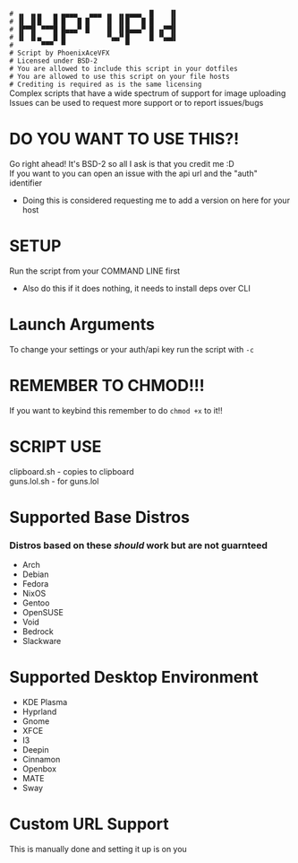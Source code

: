 `# ▗▖ ▗▖▄   ▄ ▄▄▄▄   ▄▄▄ ▗▖ ▗▖▄▄▄▄  █    ▐▌`  
`# ▐▌ ▐▌█   █ █   █ █    ▐▌ ▐▌█   █ █    ▐▌`  
`# ▐▛▀▜▌ ▀▀▀█ █▄▄▄▀ █    ▐▌ ▐▌█▄▄▄▀ █ ▗▞▀▜▌`  
`# ▐▌ ▐▌▄   █ █          ▝▚▄▞▘█     █ ▝▚▄▟▌`  
`#       ▀▀▀  ▀               ▀            `   
`# Script by PhoenixAceVFX`  
`# Licensed under BSD-2`  
`# You are allowed to include this script in your dotfiles`  
`# You are allowed to use this script on your file hosts`  
`# Crediting is required as is the same licensing`  
Complex scripts that have a wide spectrum of support for image uploading  
Issues can be used to request more support or to report issues/bugs  

# DO YOU WANT TO USE THIS?!  
Go right ahead! It's BSD-2 so all I ask is that you credit me :D  
If you want to you can open an issue with the api url and the "auth" identifier  
- Doing this is considered requesting me to add a version on here for your host  

# SETUP  
Run the script from your COMMAND LINE first  
- Also do this if it does nothing, it needs to install deps over CLI  

# Launch Arguments  
To change your settings or your auth/api key run the script with `-c`  

# REMEMBER TO CHMOD!!!  
If you want to keybind this remember to do `chmod +x` to it!!  

# SCRIPT USE  
clipboard.sh - copies to clipboard  
guns.lol.sh - for guns.lol  

# Supported Base Distros  
### Distros based on these *should* work but are not guarnteed
- Arch
- Debian
- Fedora
- NixOS
- Gentoo
- OpenSUSE
- Void
- Bedrock
- Slackware

# Supported Desktop Environment  
- KDE Plasma  
- Hyprland  
- Gnome  
- XFCE  
- I3
- Deepin
- Cinnamon
- Openbox
- MATE
- Sway

# Custom URL Support  
This is manually done and setting it up is on you  
